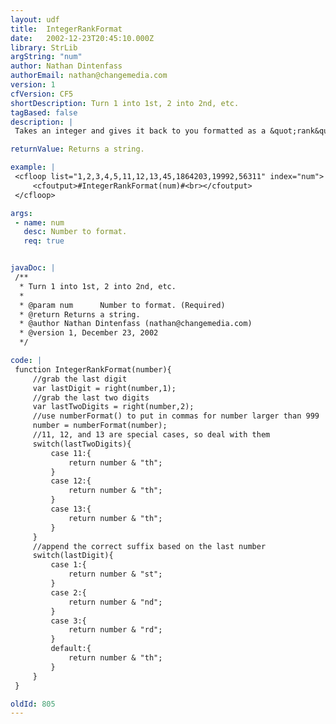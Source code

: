 ```yaml
---
layout: udf
title:  IntegerRankFormat
date:   2002-12-23T20:45:10.000Z
library: StrLib
argString: "num"
author: Nathan Dintenfass
authorEmail: nathan@changemedia.com
version: 1
cfVersion: CF5
shortDescription: Turn 1 into 1st, 2 into 2nd, etc.
tagBased: false
description: |
 Takes an integer and gives it back to you formatted as a &quot;rank&quot;.  1 becomes &quot;1st&quot;, 2 becomes &quot;2nd&quot;, 199329 becomes &quot;199,329th&quot; -- you get the idea.

returnValue: Returns a string.

example: |
 <cfloop list="1,2,3,4,5,11,12,13,45,1864203,19992,56311" index="num">
     <cfoutput>#IntegerRankFormat(num)#<br></cfoutput>
 </cfloop>

args:
 - name: num
   desc: Number to format.
   req: true


javaDoc: |
 /**
  * Turn 1 into 1st, 2 into 2nd, etc.
  * 
  * @param num      Number to format. (Required)
  * @return Returns a string. 
  * @author Nathan Dintenfass (nathan@changemedia.com) 
  * @version 1, December 23, 2002 
  */

code: |
 function IntegerRankFormat(number){
     //grab the last digit
     var lastDigit = right(number,1);
     //grab the last two digits
     var lastTwoDigits = right(number,2);
     //use numberFormat() to put in commas for number larger than 999
     number = numberFormat(number);
     //11, 12, and 13 are special cases, so deal with them
     switch(lastTwoDigits){
         case 11:{
             return number & "th";
         }
         case 12:{
             return number & "th";
         }
         case 13:{
             return number & "th";
         }
     }
     //append the correct suffix based on the last number
     switch(lastDigit){
         case 1:{
             return number & "st";
         }
         case 2:{
             return number & "nd";
         }
         case 3:{
             return number & "rd";
         }
         default:{
             return number & "th";
         }
     }
 }

oldId: 805
---
```


